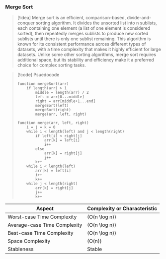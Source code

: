 ### Merge Sort

> [!idea]
> Merge sort is an efficient, comparison-based, divide-and-conquer sorting algorithm. It divides the unsorted list into n sublists, each containing one element (a list of one element is considered sorted), then repeatedly merges sublists to produce new sorted sublists until there is only one sublist remaining. This algorithm is known for its consistent performance across different types of datasets, with a time complexity that makes it highly efficient for large datasets. Unlike some other sorting algorithms, merge sort requires additional space, but its stability and efficiency make it a preferred choice for complex sorting tasks.

> [!code] Psuedocode
> ```
> function mergeSort(arr)
>     if length(arr) > 1
>         middle = length(arr) / 2
>         left = arr[0...middle]
>         right = arr[middle+1...end]
>         mergeSort(left)
>         mergeSort(right)
>         merge(arr, left, right)
> 
> function merge(arr, left, right)
>     i = j = k = 0
>     while i < length(left) and j < length(right)
>         if left[i] < right[j]
>             arr[k] = left[i]
>             i++
>         else
>             arr[k] = right[j]
>             j++
>         k++
>     while i < length(left)
>         arr[k] = left[i]
>         i++
>         k++
>     while j < length(right)
>         arr[k] = right[j]
>         j++
>         k++
> ```

| Aspect                       | Complexity or Characteristic |
| ---------------------------- | ---------------------------- |
| Worst-case Time Complexity   | \(O(n \log n)\)              |
| Average-case Time Complexity | \(O(n \log n)\)              |
| Best-case Time Complexity    | \(O(n \log n)\)              |
| Space Complexity             | \(O(n)\)                     |
| Stableness                   | Stable                       |
